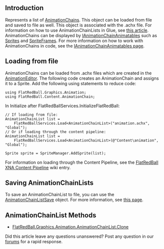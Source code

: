 ## Introduction

Represents a list of [AnimationChains](/frb/docs/index.php?title=FlatRedBall.Graphics.Animation.AnimationChain.md "FlatRedBall.Graphics.Animation.AnimationChain"). This object can be loaded from file and saved to file as well. This object is associated with the .achx file. For information on how to use AnimationChainLists in Glue, see [this article](/frb/docs/index.php?title=Glue:Tutorials:Using_Animation_Chains.md "Glue:Tutorials:Using Animation Chains"). AnimationChains can be displayed by [IAnimationChainAnimatables](/frb/docs/index.php?title=FlatRedBall.Graphics.Animation.IAnimationChainAnimatable.md "FlatRedBall.Graphics.Animation.IAnimationChainAnimatable") such as [Sprites](/frb/docs/index.php?title=FlatRedBall.Sprite.md "FlatRedBall.Sprite") and [SpriteFrames](/frb/docs/index.php?title=FlatRedBall.ManagedSpriteGroups.SpriteFrame.md "FlatRedBall.ManagedSpriteGroups.SpriteFrame"). For more information on how to work with AnimationChains in code, see the [IAnimationChainAnimatables page](/frb/docs/index.php?title=FlatRedBall.Graphics.Animation.IAnimationChainAnimatable.md "FlatRedBall.Graphics.Animation.IAnimationChainAnimatable").

## Loading from file

AnimationChains can be loaded from .achx files which are created in the [AnimationEditor](/AnimationEditorWiki.md). The following code creates an AnimationChain and assigns it to a Sprite. Add the following using statements to reduce code:

    using FlatRedBall.Graphics.Animation;
    using FlatRedBall.Content.AnimationChain;

In Initialize after FlatRedBallServices.InitializeFlatRedBall:

    // If loading from file:
    AnimationChainList list = 
        FlatRedBallServices.Load<AnimationChainList>("animation.achx", "Global");
    // Or if loading through the content pipeline:
    AnimationChainList list = 
        FlatRedBallServices.Load<AnimationChainList>(@"Content\animation", "Global"); 

    Sprite sprite = SpriteManager.AddSprite(list);

For information on loading through the Content Pipeline, see the [FlatRedBall XNA Content Pipeline](/frb/docs/index.php?title=FlatRedBall_XNA_Content_Pipeline.md "FlatRedBall XNA Content Pipeline") wiki entry.

## Saving AnimationChainLists

To save an AnimationChainList to file, you can use the [AnimationChainListSave](/frb/docs/index.php?title=FlatRedBall.Content.AnimationChain.AnimationChainListSave.md "FlatRedBall.Content.AnimationChain.AnimationChainListSave") object. For more information, see [this page](/frb/docs/index.php?title=FlatRedBall.Content.AnimationChain.AnimationChainListSave.md "FlatRedBall.Content.AnimationChain.AnimationChainListSave").

## AnimationChainList Methods

-   [FlatRedBall.Graphics.Animation.AnimationChainList.Clone](/frb/docs/index.php?title=FlatRedBall.Graphics.Animation.AnimationChain.mdList.Clone "FlatRedBall.Graphics.Animation.AnimationChainList.Clone")

Did this article leave any questions unanswered? Post any question in our [forums](/frb/forum.md) for a rapid response.

